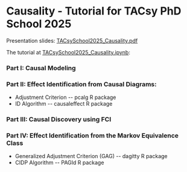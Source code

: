 # Causality - Tutorial for TACsy PhD School 2025

Presentation slides: [TACsySchool2025_Causality.pdf](https://github.com/adele/Causality-Tutorial/blob/main/TACSyPhDSchool2025Causality.pdf)

The tutorial at [TACsySchool2025_Causality.ipynb](https://colab.research.google.com/github/adele/Causality-Tutorial/blob/main/TACsy%20PhD%20School%202025%20-%20Leipzig/CausalityTutorial.ipynb):

### Part I: Causal Modeling

### Part II: Effect Identification from Causal Diagrams:
-   Adjustment Criterion -- pcalg R package
-   ID Algorithm -- causaleffect R package

### Part III: Causal Discovery using FCI

### Part IV: Effect Identification from the Markov Equivalence Class
-   Generalized Adjustment Criterion (GAG) -- dagitty R package
-   CIDP Algorithm -- PAGId R package
